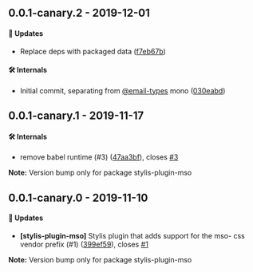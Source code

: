 ## 0.0.1-canary.2 - 2019-12-01

#### 🚀 Updates

- Replace deps with packaged data
  ([f7eb67b](https://github.com/email-types/stylis-plugin-mso/commit/f7eb67b))

#### 🛠 Internals

- Initial commit, separating from [@email-types](https://github.com/email-types)
  mono
  ([030eabd](https://github.com/email-types/stylis-plugin-mso/commit/030eabd))

## 0.0.1-canary.1 - 2019-11-17

#### 🛠 Internals

- remove babel runtime (#3)
  ([47aa3bf](https://github.com/email-types/email-types/commit/47aa3bf)), closes
  [#3](https://github.com/email-types/email-types/issues/3)

**Note:** Version bump only for package stylis-plugin-mso

## 0.0.1-canary.0 - 2019-11-10

#### 🚀 Updates

- **[stylis-plugin-mso]** Stylis plugin that adds support for the mso- css
  vendor prefix (#1)
  ([399ef59](https://github.com/email-types/email-types/tree/master/packages/stylis-plugin-mso/commit/399ef59)),
  closes
  [#1](https://github.com/email-types/email-types/tree/master/packages/stylis-plugin-mso/issues/1)

**Note:** Version bump only for package stylis-plugin-mso
